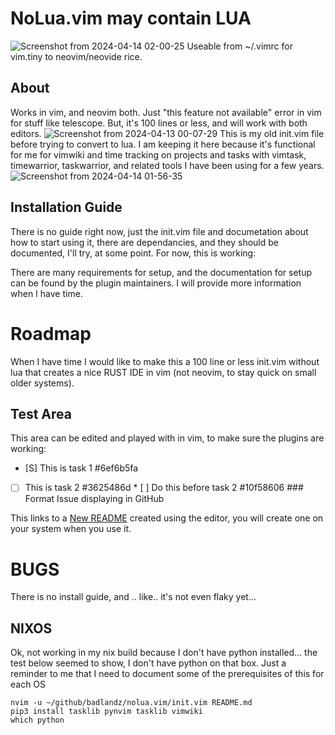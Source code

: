 # NoLua.vim may contain LUA
![Screenshot from 2024-04-14 02-00-25](https://github.com/badlandz/nolua.vim/assets/30945171/59cccc19-3159-4773-8b35-b06c432d3289)
Useable from ~/.vimrc for vim.tiny to neovim/neovide rice.

## About

Works in vim, and neovim both. Just "this feature not available" error in vim for stuff like telescope. But, it's 100 lines or less, and will work with both editors.
![Screenshot from 2024-04-13 00-07-29](https://github.com/badlandz/nolua.vim/assets/30945171/d1bcde47-2dd9-4853-bc7a-20ac33df5169)
This is my old init.vim file before trying to convert to lua. I am keeping it here because it's functional for me for vimwiki and time tracking on projects and tasks with vimtask, timewarrior, taskwarrior, and related tools I have been using for a few years.
![Screenshot from 2024-04-14 01-56-35](https://github.com/badlandz/nolua.vim/assets/30945171/5671ba86-93ff-42d3-b37f-f2c08e54f823)

## Installation Guide

There is no guide right now, just the init.vim file and documetation about how to start using it, there are dependancies, and they should be documented, I'll try, at some point. For now, this is working:

There are many requirements for setup, and the documentation for setup can be found by the plugin maintainers. I will provide more information when I have time.

# Roadmap

When I have time I would like to make this a 100 line or less init.vim without lua that creates a nice RUST IDE in vim (not neovim, to stay quick on small older systems).

## Test Area

This area can be edited and played with in vim, to make sure the plugins are working:

* [S] This is task 1  #6ef6b5fa
* [ ] This is task 2  #3625486d
		* [ ] Do this before task 2  #10f58606
		### Format Issue displaying in GitHub

This links to a [New README](new/README.md) created using the editor, you will create one on your system when you use it.


# BUGS

There is no install guide, and .. like.. it's not even flaky yet... 

## NIXOS
Ok, not working in my nix build because I don't have python installed... the test below seemed to show, I don't have python on that box. Just a reminder to me that I need to document some of the prerequisites of this for each OS
```
nvim -u ~/github/badlandz/nolua.vim/init.vim README.md
pip3 install tasklib pynvim tasklib vimwiki
which python
```
